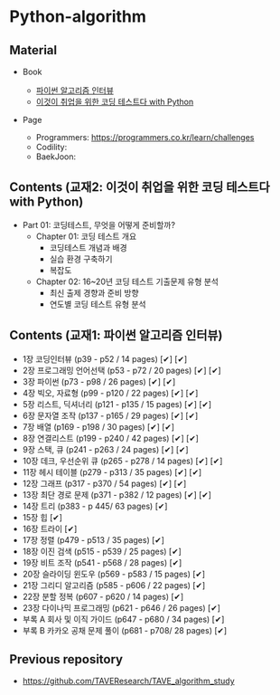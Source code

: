 # Python-algorithm

## Material

- Book
  - [파이썬 알고리즘 인터뷰](https://github.com/onlybooks/algorithm-interview) 
  - [이것이 취업을 위한 코딩 테스트다 with Python](https://github.com/ndb796/python-for-coding-test)

- Page
  - Programmers: https://programmers.co.kr/learn/challenges
  - Codility:
  - BaekJoon: 


## Contents (교재2: 이것이 취업을 위한 코딩 테스트다 with Python)

- Part 01: 코딩테스트, 무엇을 어떻게 준비할까?
  - Chapter 01: 코딩 테스트 개요
    - 코딩테스트 개념과 배경
    - 실습 환경 구축하기
    - 복잡도
  - Chapter 02: 16~20년 코딩 테스트 기출문제 유형 분석
    - 최신 출제 경향과 준비 방향
    - 연도별 코딩 테스트 유형 분석
    

## Contents (교재1: 파이썬 알고리즘 인터뷰)

- 1장   코딩인터뷰 (p39 - p52 / 14 pages) [✔] [✔]
- 2장   프로그래밍 언어선택 (p53 - p72 / 20 pages) [✔] [✔]
- 3장   파이썬 (p73 - p98 / 26 pages) [✔] [✔]
- 4장   빅오, 자료형 (p99 - p120 / 22 pages) [✔] [✔]
- 5장   리스트, 딕셔너리 (p121 - p135 / 15 pages) [✔] [✔]
- 6장   문자열 조작 (p137 - p165 / 29 pages) [✔] [✔]
- 7장   배열 (p169 - p198 / 30 pages) [✔] [✔]
- 8장   연결리스트 (p199 - p240 / 42 pages) [✔] [✔]
- 9장   스택, 큐 (p241 - p263 / 24 pages) [✔] [✔]
- 10장   데크, 우선순위 큐 (p265 - p278 / 14 pages) [✔] [✔]
- 11장   헤시 테이블 (p279 - p313 / 35 pages) [✔] [✔]
- 12장   그래프 (p317 - p370 / 54 pages) [✔] [✔]
- 13장   최단 경로 문제 (p371 - p382 / 12 pages) [✔] [✔]
- 14장   트리 (p383 - p 445/ 63 pages) [✔]
- 15장   힙 [✔]
- 16장   트라이 [✔]
- 17장   정렬 (p479 - p513 / 35 pages) [✔]
- 18장   이진 검색 (p515 - p539 / 25 pages) [✔]
- 19장   비트 조작 (p541 - p568 / 28 pages) [✔]
- 20장   슬라이딩 윈도우 (p569 - p583 / 15 pages) [✔]
- 21장   그리디 알고리즘 (p585 - p606 / 22 pages) [✔]
- 22장   분할 정복 (p607 - p620 / 14 pages) [✔]
- 23장   다이나믹 프로그래밍 (p621 - p646 / 26 pages) [✔]
- 부록 A   회사 및 이직 가이드 (p647 - p680 / 34 pages) [✔]
- 부록 B   카카오 공채 문제 풀이 (p681 - p708/ 28 pages) [✔]


## Previous repository

- https://github.com/TAVEResearch/TAVE_algorithm_study
